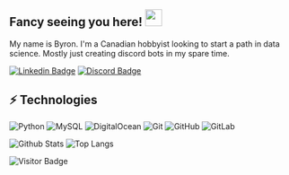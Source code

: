 ## Fancy seeing you here! <img src="https://raw.githubusercontent.com/aemmadi/aemmadi/master/wave.gif" width="30px">

My name is Byron. I'm a Canadian hobbyist looking to start a path in data science. Mostly just creating discord bots in my spare time.

[![Linkedin Badge](https://img.shields.io/badge/-ByronMackinnon-blue?style=flat-square&logo=Linkedin&logoColor=white&link=https://www.linkedin.com/in/byronmackinnon/)](https://www.linkedin.com/in/byronmackinnon/)
[![Discord Badge](https://img.shields.io/badge/-ByronMackinnon-blueviolet?style=flat-square&logo=Twitter&logoColor=white)](https://www.twitter.com/)

## ⚡ Technologies

![Python](https://img.shields.io/badge/-Python-black?style=flat-square&logo=Python)
![MySQL](https://img.shields.io/badge/-MySQL-black?style=flat-square&logo=mysql)
![DigitalOcean](https://img.shields.io/badge/-Digital%20Ocean-darkblue?style=flat-square&logo=digitalocean)
![Git](https://img.shields.io/badge/-Git-black?style=flat-square&logo=git)
![GitHub](https://img.shields.io/badge/-GitHub-181717?style=flat-square&logo=github)
![GitLab](https://img.shields.io/badge/-GitLab-FCA121?style=flat-square&logo=gitlab)

![Github Stats](https://github-readme-stats.vercel.app/api?username=byronmackinnon&count_private=true&show_icons=true&include_all_commits=true)
![Top Langs](https://github-readme-stats.vercel.app/api/top-langs/?username=byronmackinnon&hide=TeX&layout=compact)

![Visitor Badge](https://visitor-badge.laobi.icu/badge?page_id=byronmackinnon)

